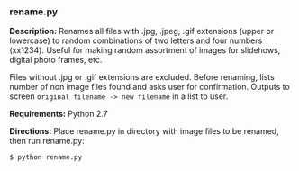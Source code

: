 ### rename.py

**Description:**
Renames all files with .jpg, .jpeg, .gif extensions (upper or lowercase) to random combinations of two letters and four numbers (xx1234). Useful for making random assortment of images for slidehows, digital photo frames, etc.

Files without .jpg or .gif extensions are excluded. Before renaming, lists number of non image files found and asks user for confirmation. Outputs to screen `original filename -> new filename` in a list to user.   

**Requirements:**
Python 2.7

**Directions:**
Place rename.py in directory with image files to be renamed, then run rename.py:

`$ python rename.py`


